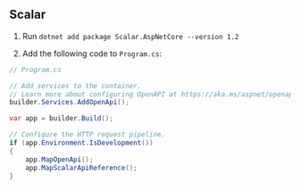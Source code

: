 ## Scalar


1) Run `dotnet add package Scalar.AspNetCore --version 1.2`

2) Add the following code to `Program.cs`:
```csharp
// Program.cs

// Add services to the container.
// Learn more about configuring OpenAPI at https://aka.ms/aspnet/openapi
builder.Services.AddOpenApi();

var app = builder.Build();

// Configure the HTTP request pipeline.
if (app.Environment.IsDevelopment())
{
    app.MapOpenApi();
    app.MapScalarApiReference();
}

```

